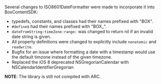 Several changes to ISO8601DateFormatter were made to incorporate it into BoxContentSDK:

* typedefs, constants, and classes had their names prefixed with "BOX".
* `#define`s had their names prefixed with "BOX_".
* `dateFromString:timeZone:range:` was changed to return nil if an invalid
  date string is given.
* All property definitions were changed to explicitly include `nonatomic` and `readwrite`.
* Bugfix for an issue where formatting a date with a timestamp would use the default timzone
  instead of the given timezone.
* Replaced the iOS 8 deprecated NSGregorianCalendar with NSCalendarIdentifierGregorian

**NOTE**: The library is still not compiled with ARC.

